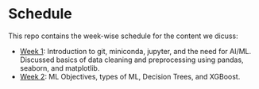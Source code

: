 # Schedule
This repo contains the week-wise schedule for the content we dicuss:

- [Week 1](./week1/README.md): Introduction to git, miniconda, jupyter, and the need for AI/ML. Discussed basics of data cleaning and preprocessing using pandas, seaborn, and matplotlib.
- [Week 2](./week2/README.md): ML Objectives, types of ML, Decision Trees, and XGBoost.